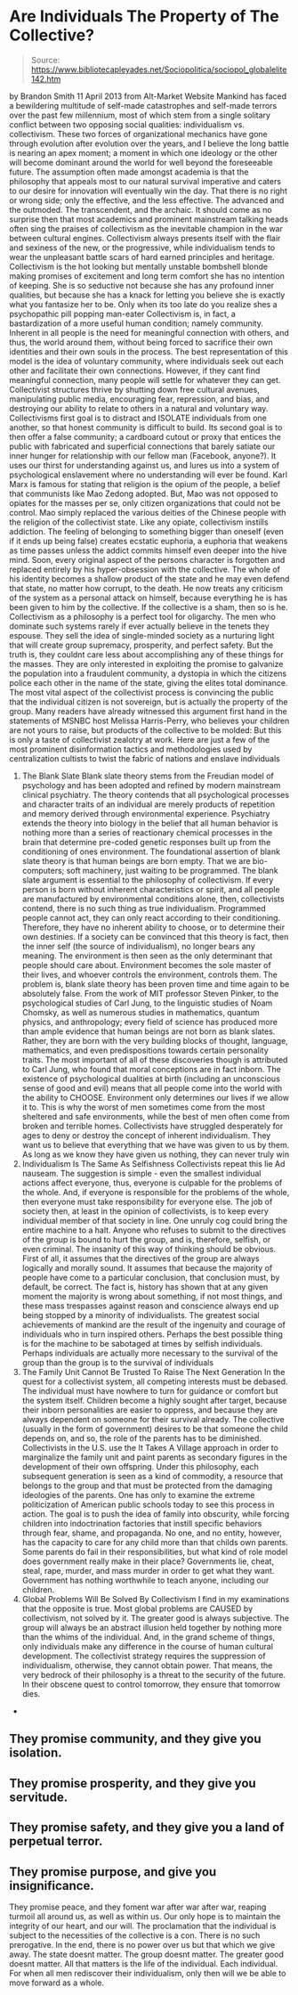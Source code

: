 # Are Individuals The Property of The Collective?

> Source: https://www.bibliotecapleyades.net/Sociopolitica/sociopol_globalelite142.htm

by Brandon Smith
11 April 2013
from
Alt-Market Website
Mankind has faced a bewildering multitude of self-made catastrophes and
self-made terrors over the past few millennium, most of which stem from a
single solitary conflict between two opposing social qualities:
individualism vs. collectivism.
These two forces of organizational mechanics
have gone through evolution after evolution over the years, and I believe
the long battle is nearing an apex moment; a moment in which one ideology or
the other will become dominant around the world for well beyond the
foreseeable future.
The assumption often made amongst academia is that the philosophy that
appeals most to our natural survival imperative and caters to our desire
for innovation will eventually win the day. That there is no right or
wrong side; only the effective, and the less effective. The advanced and
the outmoded. The transcendent, and the archaic.
It should come as no surprise then that most academics and prominent
mainstream talking heads often sing the praises of collectivism as the
inevitable champion in the war between cultural engines.
Collectivism always presents itself with
the flair and sexiness of the new, or the progressive, while individualism
tends to wear the unpleasant battle scars of hard earned principles and
heritage.
Collectivism is the hot looking but mentally
unstable bombshell blonde making promises of excitement and long term
comfort she has no intention of keeping. She is so seductive not because she
has any profound inner qualities, but because she has a knack for letting
you believe she is exactly what you fantasize her to be.
Only when its too late do you realize shes a
psychopathic pill popping man-eater
Collectivism is, in fact, a bastardization of a more useful human condition;
namely community. Inherent in all people is the need for meaningful
connection with others, and thus, the world around them, without being
forced to sacrifice their own identities and their own souls in the process.
The best representation of this model is the
idea of voluntary community, where individuals seek out each other and
facilitate their own connections. However, if they cant find meaningful
connection, many people will settle for whatever they can get.
Collectivist structures thrive by shutting down free cultural avenues,
manipulating public media, encouraging fear, repression, and bias, and
destroying our ability to relate to others in a natural and voluntary way.
Collectivisms first goal is to distract and
ISOLATE individuals from one another, so that honest community is difficult
to build. Its second goal is to then offer a false community; a cardboard
cutout or proxy that entices the public with fabricated and superficial
connections that barely satiate our inner hunger for relationship with our
fellow man (Facebook,
anyone?).
It uses our thirst for understanding against us,
and lures us into a system of psychological enslavement where no
understanding will ever be found.
Karl Marx is famous for stating that religion
is the opium of the people, a belief that communists like Mao
Zedong adopted. But, Mao was not opposed to opiates for the masses per
se, only citizen organizations that could not be control. Mao simply
replaced the various deities of the Chinese people with the religion of the
collectivist state.
Like any opiate, collectivism instills addiction.
The feeling of belonging to something bigger
than oneself (even if it ends up being false) creates ecstatic euphoria, a
euphoria that weakens as time passes unless the addict commits himself even
deeper into the hive mind. Soon, every original aspect of the persons
character is forgotten and replaced entirely by his hyper-obsession with the
collective.
The whole of his identity becomes a shallow
product of the state and he may even defend that state, no matter how
corrupt, to the death. He now treats any criticism of the system as a
personal attack on himself, because everything he is has been given to him
by the collective.
If the collective is a sham, then so is he.
Collectivism as a philosophy is a perfect tool for oligarchy. The men who
dominate such systems rarely if ever actually believe in the tenets they
espouse. They sell the idea of single-minded society as a nurturing light
that will create group supremacy, prosperity, and perfect safety.
But the truth is, they couldnt care less about
accomplishing any of these things for the masses. They are only interested
in exploiting the promise to galvanize the population into a fraudulent
community, a dystopia in which the citizens police each other in the name of
the state, giving the elites total dominance.
The most vital aspect of the collectivist process is convincing the public
that the individual citizen is not sovereign, but is actually the property
of the group.
Many readers have already witnessed this argument first hand
in the statements of MSNBC host Melissa Harris-Perry, who believes
your children are not yours to raise, but products of the collective to be
molded:
But this is only a taste of collectivist zealotry at work.
Here are just a few of the most prominent
disinformation tactics and methodologies used by centralization cultists to
twist the fabric of nations and enslave individuals
1) The Blank Slate
Blank slate theory stems from the Freudian model of psychology and has
been adopted and refined by modern mainstream clinical psychiatry.
The theory contends that all psychological
processes and character traits of an individual are merely products of
repetition and memory derived through environmental experience.
Psychiatry extends the theory into biology in the belief that all human
behavior is nothing more than a series of reactionary chemical processes
in the brain that determine pre-coded genetic responses built up from
the conditioning of ones environment.
The foundational assertion of blank slate
theory is that human beings are born empty. That we are bio-computers;
soft machinery, just waiting to be programmed.
The blank slate argument is essential to the philosophy of collectivism.
If every person is born without inherent characteristics or spirit, and
all people are manufactured by environmental conditions alone, then,
collectivists contend, there is no such thing as true individualism.
Programmed people cannot act, they can only
react according to their conditioning. Therefore, they have no inherent
ability to choose, or to determine their own destinies.
If a society can be convinced that this theory is fact, then the inner
self (the source of individualism), no longer bears any meaning. The
environment is then seen as the only determinant that people should care
about. Environment becomes the sole master of their lives, and whoever
controls the environment, controls them.
The problem is, blank slate theory has been proven time and time again
to be absolutely false.
From the work of MIT professor Steven
Pinker, to the psychological studies of Carl Jung, to the
linguistic studies of Noam Chomsky, as well as numerous studies
in mathematics, quantum physics, and anthropology; every field of
science has produced more than ample evidence that human beings are
not born as blank slates.
Rather, they are born with the very building
blocks of thought, language, mathematics, and even predispositions
towards certain personality traits.
The most important of all of these discoveries though is attributed to
Carl Jung, who found that moral conceptions are in fact inborn. The
existence of psychological dualities at birth (including an
unconscious sense of good and evil) means that all people come into the
world with the ability to CHOOSE.
Environment only determines our lives if we
allow it to.
This is why the worst of men sometimes come
from the most sheltered and safe environments, while the best of men
often come from broken and terrible homes.
Collectivists have struggled desperately for ages to deny or destroy the
concept of inherent individualism. They want us to believe that
everything that we have was given to us by them.
As long as we know they have given us
nothing, they can never truly win
2) Individualism Is The Same As Selfishness
Collectivists repeat this lie Ad nauseam.
The suggestion is simple - even the smallest
individual actions affect everyone, thus, everyone is culpable for the
problems of the whole. And, if everyone is responsible for the problems
of the whole, then everyone must take responsibility for everyone else.
The job of society then, at least in the
opinion of collectivists, is to keep every individual member of that
society in line. One unruly cog could bring the entire machine to a
halt. Anyone who refuses to submit to the directives of the group is
bound to hurt the group, and is, therefore, selfish, or even criminal.
The insanity of this way of thinking should be obvious.
First of all, it assumes that the directives
of the group are always logically and morally sound. It assumes that
because the majority of people have come to a particular conclusion,
that conclusion must, by default, be correct. The fact is, history has
shown that at any given moment the majority is wrong about something, if
not most things, and these mass trespasses against reason and conscience
always end up being stopped by a minority of individualists.
The greatest social achievements of mankind
are the result of the ingenuity and courage of individuals
who in turn inspired others.
Perhaps the best possible thing is for the machine to be sabotaged at
times by selfish individuals. Perhaps individuals are actually more
necessary to the survival of the group than the group is to the survival
of individuals
3) The Family Unit Cannot Be Trusted To
Raise The Next Generation
In the quest for a collectivist system, all competing interests must be
debased.
The individual must have nowhere to turn for
guidance or comfort but the system itself. Children become a highly
sought after target, because their inborn personalities are easier to
oppress, and because they are always dependent on someone for their
survival already.
The collective (usually in the form of
government) desires to be that someone the child depends on, and so,
the role of the parents has to be diminished.
Collectivists in the U.S. use the It Takes A Village approach in order
to marginalize the family unit and paint parents as secondary figures in
the development of their own offspring.
Under this philosophy, each subsequent
generation is seen as a kind of commodity, a resource that belongs to
the group and that must be protected from the damaging ideologies of
the parents.
One has only to examine the extreme
politicization of American public schools today to see this process in
action.
The goal is to push the idea of family into
obscurity, while forcing children into indoctrination factories that
instill specific behaviors through fear, shame, and propaganda.
No one, and no entity, however, has the capacity to care for any child
more than that childs own parents. Some parents do fail in their
responsibilities, but what kind of role model does government really
make in their place? Governments lie, cheat, steal, rape, murder, and
mass murder in order to get what they want.
Government has nothing worthwhile to teach
anyone, including our children.
4) Global Problems Will Be Solved By
Collectivism
I find in my examinations that the opposite is true.
Most global problems are CAUSED by
collectivism, not solved by it. The greater good is always subjective.
The group will always be an abstract illusion held together by nothing
more than the whims of the individual. And, in the grand scheme of
things, only individuals make any difference in the course of human
cultural development.
The collectivist strategy requires the
suppression of individualism, otherwise, they cannot obtain power. That
means, the very bedrock of their philosophy is a threat to the security
of the future.
In their obscene quest to control tomorrow,
they ensure that tomorrow dies.
-
They promise community, and they
give you isolation.
-
They promise prosperity, and they
give you servitude.
-
They promise safety, and they give
you a land of perpetual terror.
-
They promise purpose, and give you
insignificance.
-
They promise peace, and they foment
war after war after war, reaping turmoil all around us, as well
as within us.
Our only hope is to maintain the integrity of
our heart, and our will.
The proclamation that the individual is subject
to the necessities of the collective is a con. There is no such prerogative.
In the end, there is no power over us but that which we give away.
The state doesnt matter. The group doesnt
matter. The greater good doesnt matter. All that matters is the life of
the individual. Each individual.
For when all men rediscover their individualism,
only then will we be able to move forward as a whole.
